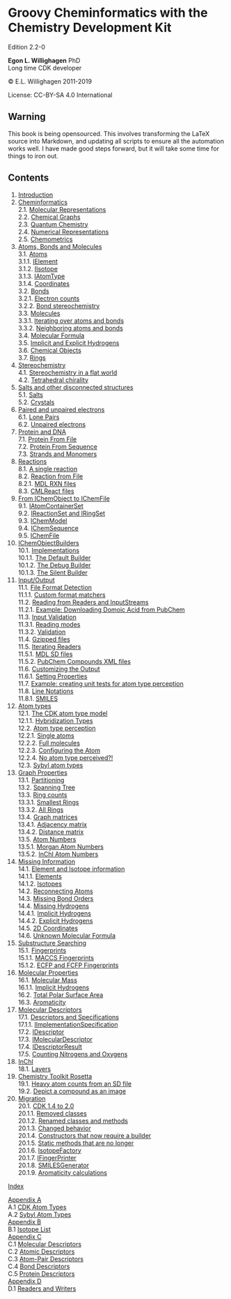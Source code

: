 # Groovy Cheminformatics with the Chemistry Development Kit

<script type="application/ld+json">
{
  "@context":"http://schema.org/",
  "@type":"CreativeWork",
  "about":"This text book describes how to write cheminformatics software with Groovy and the Chemistry Development Kit.",
  "audience":[{
    "@type":"Audience","name":"post-docs"
  }],
  "genre":[{
    "@type":"URL","url":"http://edamontology.org/topic_2258"
  }],
  "name":"Groovy Cheminformatics with the Chemistry Development Kit",
  "author":[{
    "@type":"Person",
    "name":"Egon Willighagen",
    "identifier":"0000-0001-7542-0286"
  }],
  "keywords":"cheminformatics, chemoinformatics, java, Groovy, Chemistry Development Kit, CDK",
  "license":"CC BY-SA 4.0",
  "url": "https://egonw.github.io/cdkbook/",
  "version":"2.2-0"
}
</script>


Edition 2.2-0

**Egon L. Willighagen** PhD<br />
Long time CDK developer

© E.L. Willighagen 2011-2019

License: CC-BY-SA 4.0 International

## Warning

This book is being opensourced. This involves transforming the LaTeX source into Markdown,
and updating all scripts to ensure all the automation works well. I have made good
steps forward, but it will take some time for things to iron out.

## Contents

1. [Introduction](introduction.md) <br />
2. [Cheminformatics](cheminfo.md) <br />
2.1. [Molecular Representations](cheminfo.md#molecular-representations) <br />
2.2. [Chemical Graphs](cheminfo.md#chemical-graphs) <br />
2.3. [Quantum Chemistry](cheminfo.md#quantum-chemistry) <br />
2.4. [Numerical Representations](cheminfo.md#numerical-representations) <br />
2.5. [Chemometrics](cheminfo.md#chemometrics) <br />
3. [Atoms, Bonds and Molecules](atomsbonds.md) <br />
3.1. [Atoms](atomsbonds.md#atoms) <br />
3.1.1. [IElement](atomsbonds.md#ielement) <br />
3.1.2. [IIsotope](atomsbonds.md#iisotope) <br />
3.1.3. [IAtomType](atomsbonds.md#iatomtype) <br />
3.1.4. [Coordinates](atomsbonds.md#coordinates) <br />
3.2. [Bonds](atomsbonds.md#bonds) <br />
3.2.1. [Electron counts](atomsbonds.md#electron-counts) <br />
3.2.2. [Bond stereochemistry](atomsbonds.md#bond-stereochemistry) <br />
3.3. [Molecules](atomsbonds.md#molecules) <br />
3.3.1. [Iterating over atoms and bonds](atomsbonds.md#iterating-over-atoms-and-bonds) <br />
3.3.2. [Neighboring atoms and bonds](atomsbonds.md#neighboring-atoms-and-bonds) <br />
3.4. [Molecular Formula](atomsbonds.md#molecular-formula) <br />
3.5. [Implicit and Explicit Hydrogens](atomsbonds.md#implicit-and-explicit-hydrogens) <br />
3.6. [Chemical Objects](atomsbonds.md#chemical-objects) <br />
3.7. [Rings](atomsbonds.md#rings) <br />
4. [Stereochemistry](stereo.md) <br />
4.1. [Stereochemistry in a flat world](stereo.md#stereochemistry-in-a-flat-world) <br />
4.2. [Tetrahedral chirality](stereo.md#tetrahedral-chirality) <br />
5. [Salts and other disconnected structures](salts.md) <br />
5.1. [Salts](salts.md#salts) <br />
5.2. [Crystals](salts.md#crystals) <br />
6. [Paired and unpaired electrons](unpairedelectrons.md) <br />
6.1. [Lone Pairs](unpairedelectrons.md#lone-pairs) <br />
6.2. [Unpaired electrons](unpairedelectrons.md#unpaired-electrons) <br />
7. [Protein and DNA](protein.md) <br />
7.1. [Protein From File](protein.md#protein-from-file) <br />
7.2. [Protein From Sequence](protein.md#protein-from-sequence) <br />
7.3. [Strands and Monomers](protein.md#strands-and-monomers) <br />
8. [Reactions](reaction.md) <br />
8.1. [A single reaction](reaction.md#a-single-reaction) <br />
8.2. [Reaction from File](reaction.md#reaction-from-file) <br />
8.2.1. [MDL RXN files](reaction.md#mdl-rxn-files) <br />
8.3. [CMLReact files](reaction.md#cmlreact-files) <br />
9. [From IChemObject to IChemFile](chemobject.md) <br />
9.1. [IAtomContainerSet](chemobject.md#iatomcontainerset) <br />
9.2. [IReactionSet and IRingSet](chemobject.md#ireactionset-and-iringset) <br />
9.3. [IChemModel](chemobject.md#ichemmodel) <br />
9.4. [IChemSequence](chemobject.md#ichemsequence) <br />
9.5. [IChemFile](chemobject.md#ichemfile) <br />
10. [IChemObjectBuilders](builders.md) <br />
10.1. [Implementations](builders.md#implementations) <br />
10.1.1. [The Default Builder](builders.md#the-default-builder) <br />
10.1.2. [The Debug Builder](builders.md#the-debug-builder) <br />
10.1.3. [The Silent Builder](builders.md#the-silent-builder) <br />
11. [Input/Output](io.md) <br />
11.1. [File Format Detection](io.md#file-format-detection) <br />
11.1.1. [Custom format matchers](io.md#custom-format-matchers) <br />
11.2. [Reading from Readers and InputStreams](io.md#reading-from-readers-and-inputstreams) <br />
11.2.1. [Example: Downloading Domoic Acid from PubChem](io.md#example:-downloading-domoic-acid-from-pubchem) <br />
11.3. [Input Validation](io.md#input-validation) <br />
11.3.1. [Reading modes](io.md#reading-modes) <br />
11.3.2. [Validation](io.md#validation) <br />
11.4. [Gzipped files](io.md#gzipped-files) <br />
11.5. [Iterating Readers](io.md#iterating-readers) <br />
11.5.1. [MDL SD files](io.md#mdl-sd-files) <br />
11.5.2. [PubChem Compounds XML files](io.md#pubchem-compounds-xml-files) <br />
11.6. [Customizing the Output](io.md#customizing-the-output) <br />
11.6.1. [Setting Properties](io.md#setting-properties) <br />
11.7. [Example: creating unit tests for atom type perception](io.md#example:-creating-unit-tests-for-atom-type-perception) <br />
11.8. [Line Notations](io.md#line-notations) <br />
11.8.1. [SMILES](io.md#smiles) <br />
12. [Atom types](atomtype.md) <br />
12.1. [The CDK atom type model](atomtype.md#the-cdk-atom-type-model) <br />
12.1.1. [Hybridization Types](atomtype.md#hybridization-types) <br />
12.2. [Atom type perception](atomtype.md#atom-type-perception) <br />
12.2.1. [Single atoms](atomtype.md#single-atoms) <br />
12.2.2. [Full molecules](atomtype.md#full-molecules) <br />
12.2.3. [Configuring the Atom](atomtype.md#configuring-the-atom) <br />
12.2.4. [No atom type perceived?!](atomtype.md#no-atom-type-perceived?!) <br />
12.3. [Sybyl atom types](atomtype.md#sybyl-atom-types) <br />
13. [Graph Properties](graph.md) <br />
13.1. [Partitioning](graph.md#partitioning) <br />
13.2. [Spanning Tree](graph.md#spanning-tree) <br />
13.3. [Ring counts](graph.md#ring-counts) <br />
13.3.1. [Smallest Rings](graph.md#smallest-rings) <br />
13.3.2. [All Rings](graph.md#all-rings) <br />
13.4. [Graph matrices](graph.md#graph-matrices) <br />
13.4.1. [Adjacency matrix](graph.md#adjacency-matrix) <br />
13.4.2. [Distance matrix](graph.md#distance-matrix) <br />
13.5. [Atom Numbers](graph.md#atom-numbers) <br />
13.5.1. [Morgan Atom Numbers](graph.md#morgan-atom-numbers) <br />
13.5.2. [InChI Atom Numbers](graph.md#inchi-atom-numbers) <br />
14. [Missing Information](missing.md) <br />
14.1. [Element and Isotope information](missing.md#element-and-isotope-information) <br />
14.1.1. [Elements](missing.md#elements) <br />
14.1.2. [Isotopes](missing.md#isotopes) <br />
14.2. [Reconnecting Atoms](missing.md#reconnecting-atoms) <br />
14.3. [Missing Bond Orders](missing.md#missing-bond-orders) <br />
14.4. [Missing Hydrogens](missing.md#missing-hydrogens) <br />
14.4.1. [Implicit Hydrogens](missing.md#implicit-hydrogens) <br />
14.4.2. [Explicit Hydrogens](missing.md#explicit-hydrogens) <br />
14.5. [2D Coordinates](missing.md#2d-coordinates) <br />
14.6. [Unknown Molecular Formula](missing.md#unknown-molecular-formula) <br />
15. [Substructure Searching](substructure.md) <br />
15.1. [Fingerprints](substructure.md#fingerprints) <br />
15.1.1. [MACCS Fingerprints](substructure.md#maccs-fingerprints) <br />
15.1.2. [ECFP and FCFP Fingerprints](substructure.md#ecfp-and-fcfp-fingerprints) <br />
16. [Molecular Properties](properties.md) <br />
16.1. [Molecular Mass](properties.md#molecular-mass) <br />
16.1.1. [Implicit Hydrogens](properties.md#implicit-hydrogens) <br />
16.2. [Total Polar Surface Area](properties.md#total-polar-surface-area) <br />
16.3. [Aromaticity](properties.md#aromaticity) <br />
17. [Molecular Descriptors](descriptor.md) <br />
17.1. [Descriptors and Specifications](descriptor.md#descriptors-and-specifications) <br />
17.1.1. [IImplementationSpecification](descriptor.md#iimplementationspecification) <br />
17.2. [IDescriptor](descriptor.md#idescriptor) <br />
17.3. [IMolecularDescriptor](descriptor.md#imoleculardescriptor) <br />
17.4. [IDescriptorResult](descriptor.md#idescriptorresult) <br />
17.5. [Counting Nitrogens and Oxygens](descriptor.md#counting-nitrogens-and-oxygens) <br />
18. [InChI](inchi.md) <br />
18.1. [Layers](inchi.md#layers) <br />
19. [Chemistry Toolkit Rosetta](ctr.md) <br />
19.1. [Heavy atom counts from an SD file](ctr.md#heavy-atom-counts-from-an-sd-file) <br />
19.2. [Depict a compound as an image](ctr.md#depict-a-compound-as-an-image) <br />
20. [Migration](migration.md) <br />
20.1. [CDK 1.4 to 2.0](migration.md#cdk-14-to-20) <br />
20.1.1. [Removed classes](migration.md#removed-classes) <br />
20.1.2. [Renamed classes and methods](migration.md#renamed-classes-and-methods) <br />
20.1.3. [Changed behavior](migration.md#changed-behavior) <br />
20.1.4. [Constructors that now require a builder](migration.md#constructors-that-now-require-a-builder) <br />
20.1.5. [Static methods that are no longer](migration.md#static-methods-that-are-no-longer) <br />
20.1.6. [IsotopeFactory](migration.md#isotopefactory) <br />
20.1.7. [IFingerPrinter](migration.md#ifingerprinter) <br />
20.1.8. [SMILESGenerator](migration.md#smilesgenerator) <br />
20.1.9. [Aromaticity calculations](migration.md#aromaticity-calculations) <br />

[Index](indexList.md) <br />

[Appendix A](appatomtypes.md) <br />
A.1 [CDK Atom Types](appatomtypes.md#cdk-atom-types) <br />
A.2 [Sybyl Atom Types](appatomtypes.md#sybyl-atom-types) <br />
[Appendix B](appisotopes.md) <br />
B.1 [Isotope List](appisotopes.md) <br />
[Appendix C](appmoldescs.md) <br />
C.1 [Molecular Descriptors](appmoldescs.md#molecular-descriptors) <br />
C.2 [Atomic Descriptors](appmoldescs.md#atomic-descriptors) <br />
C.3 [Atom-Pair Descriptors](appmoldescs.md#atom-pair-descriptors) <br />
C.4 [Bond Descriptors](appmoldescs.md#bond-descriptors) <br />
C.5 [Protein Descriptors](appmoldescs.md#protein-descriptors) <br />
[Appendix D](appfileformats.md) <br />
D.1 [Readers and Writers](appfileformats.md#the-readers-and-writers) <br />
